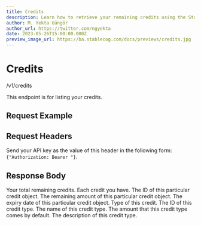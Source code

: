 ```yaml
---
title: Credits
description: Learn how to retrieve your remaining credits using the Stablecog API.
author: M. Yekta Güngör
author_url: https://twitter.com/ngyekta
date: 2023-05-26T15:00:00.000Z
preview_image_url: https://ba.stablecog.com/docs/previews/credits.jpg
---
```


<script>
	import Tabs from '$components/docs/tabs/Tabs.svelte';
	import Tab from '$components/docs/tabs/Tab.svelte';
	import RequestLine from '$components/docs/RequestLine.svelte';
	import Spacer from '$components/docs/Spacer.svelte';
	import Property from '$components/docs/Property.svelte';
	import Expandible from '$components/docs/Expandible.svelte';
  import CurlRequestSimple from './request/curl.md';
  import TypescriptRequestSimple from './request/typescript.md';
  import PythonRequestSimple from './request/python.md';
  import Response from './request/response.json';
  import CollapsibleJSON from '$components/docs/collapsibleJSON/CollapsibleJSON.svelte';
  import Code from '$components/docs/Code.svelte';
</script>

# Credits

<RequestLine method='GET'>
	/v1/credits
</RequestLine>

This endpoint is for listing your credits.

## Request Example

<Tabs>
	<Tab value="cURL">
		<CurlRequestSimple />
	</Tab>
	<Tab value="TypeScript">
		<TypescriptRequestSimple />
	</Tab>
	<Tab value="Python">
		<PythonRequestSimple />
	</Tab>
</Tabs>

<CollapsibleJSON json={Response} title="Response"/>

<Spacer/>

## Request Headers

<Property name="Authorization" required type="string">
	Send your API key as the value of this header in the following form:<br>
	<Code>{"Authorization: Bearer <YOUR_STABLECOG_API_KEY>"}</Code>.
</Property>

<Spacer/>

## Response Body

<Property name="total_remaining_credits" type="int">
  Your total remaining credits.
</Property>
<Property name="credits" type="TCredit" typeModifier="array">
	Each credit you have.
  <Expandible title="TCredit">
		<Property name="id" type="string">
      The ID of this particular credit object.
    </Property>
    <Property name="remaining_amount" type="int">
      The remaining amount of this particular credit object.
    </Property>
    <Property name="expires_at" type="string">
      The expiry date of this particular credit object.
    </Property>
     <Property name="type" type="TCreditType" typeModifier="object">
        Type of this credit.
      <Expandible title="TCreditType">
        <Property name="id" type="string">
          The ID of this credit type.
        </Property>
        <Property name="name" type="string">
          The name of this credit type.
        </Property>
        <Property name="amount" type="int">
          The amount that this credit type comes by default.
        </Property>
        <Property name="description" type="string">
          The description of this credit type.
        </Property>
      </Expandible>
    </Property>
	</Expandible>
</Property>

